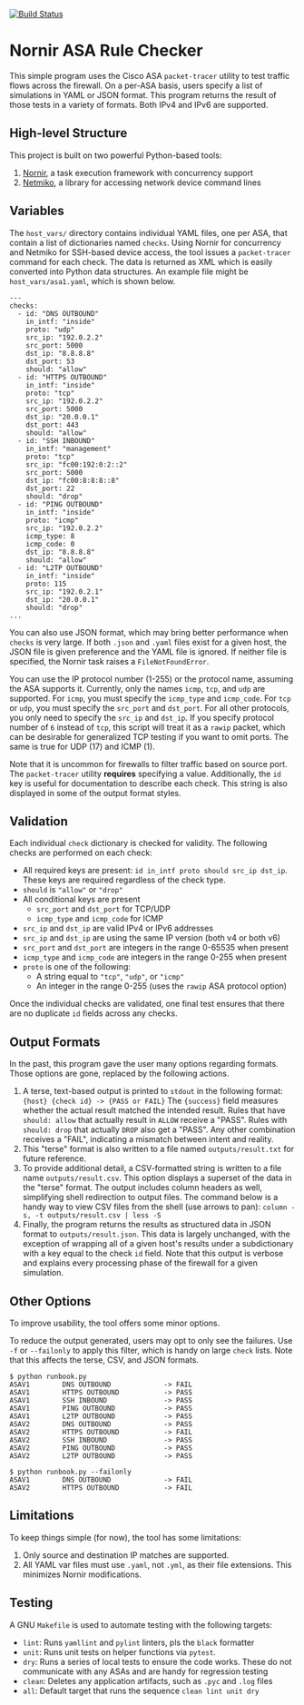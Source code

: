 [![Build Status](
https://travis-ci.org/nickrusso42518/narc.svg?branch=master)](
https://travis-ci.org/nickrusso42518/narc)

# Nornir ASA Rule Checker
This simple program uses the Cisco ASA `packet-tracer` utility to test traffic
flows across the firewall. On a per-ASA basis, users specify a list of
simulations in YAML or JSON format. This program returns the result of those
tests in a variety of formats. Both IPv4 and IPv6 are supported.

## High-level Structure
This project is built on two powerful Python-based tools:
  1. [Nornir](https://github.com/nornir-automation/nornir),
     a  task execution framework with concurrency support
  2. [Netmiko](https://github.com/ktbyers/netmiko),
     a library for accessing network device command lines

## Variables
The `host_vars/` directory contains individual YAML files, one per ASA, that
contain a list of dictionaries named `checks`. Using Nornir for concurrency
and Netmiko for SSH-based device access, the tool issues a `packet-tracer`
command for each check. The data is returned as XML which is easily converted
into Python data structures. An example file might be `host_vars/asa1.yaml`,
which is shown below.

```
---
checks:
  - id: "DNS OUTBOUND"
    in_intf: "inside"
    proto: "udp"
    src_ip: "192.0.2.2"
    src_port: 5000
    dst_ip: "8.8.8.8"
    dst_port: 53
    should: "allow"
  - id: "HTTPS OUTBOUND"
    in_intf: "inside"
    proto: "tcp"
    src_ip: "192.0.2.2"
    src_port: 5000
    dst_ip: "20.0.0.1"
    dst_port: 443
    should: "allow"
  - id: "SSH INBOUND"
    in_intf: "management"
    proto: "tcp"
    src_ip: "fc00:192:0:2::2"
    src_port: 5000
    dst_ip: "fc00:8:8:8::8"
    dst_port: 22
    should: "drop"
  - id: "PING OUTBOUND"
    in_intf: "inside"
    proto: "icmp"
    src_ip: "192.0.2.2"
    icmp_type: 8
    icmp_code: 0
    dst_ip: "8.8.8.8"
    should: "allow"
  - id: "L2TP OUTBOUND"
    in_intf: "inside"
    proto: 115
    src_ip: "192.0.2.1"
    dst_ip: "20.0.0.1"
    should: "drop"
...
```

You can also use JSON format, which may bring better performance when `checks`
is very large. If both `.json` and `.yaml` files exist for a given host, the
JSON file is given preference and the YAML file is ignored. If neither file
is specified, the Nornir task raises a `FileNotFoundError`.

You can use the IP protocol number (1-255) or the protocol name, assuming the
ASA supports it. Currently, only the names `icmp`, `tcp`, and `udp` are
supported. For `icmp`, you must specify the `icmp_type` and `icmp_code`.
For `tcp` or `udp`, you must specify the `src_port` and `dst_port`. For
all other protocols, you only need to specify the `src_ip` and `dst_ip`.
If you specify protocol number of `6` instead of `tcp`, this script will treat
it as a `rawip` packet, which can be desirable for generalized TCP testing
if you want to omit ports. The same is true for UDP (17) and ICMP (1).

Note that it is uncommon for firewalls to filter traffic based on source port.
The `packet-tracer` utility **requires** specifying a value. Additionally, the
`id` key is useful for documentation to describe each check. This string
is also displayed in some of the output format styles.

## Validation
Each individual `check` dictionary is checked for validity. The
following checks are performed on each check:
  * All required keys are present: `id in_intf proto should src_ip dst_ip`.
    These keys are required regardless of the check type.
  * `should` is `"allow"` or `"drop"`
  * All conditional keys are present
    * `src_port` and `dst_port` for TCP/UDP
    * `icmp_type` and `icmp_code` for ICMP
  * `src_ip` and `dst_ip` are valid IPv4 or IPv6 addresses
  * `src_ip` and `dst_ip` are using the same IP version (both v4 or both v6)
  * `src_port` and `dst_port` are integers in the range 0-65535 when present
  * `icmp_type` and `icmp_code` are integers in the range 0-255 when present
  * `proto` is one of the following:
    * A string equal to `"tcp"`, `"udp"`, or `"icmp"`
    * An integer in the range 0-255 (uses the `rawip` ASA protocol option)

Once the individual checks are validated, one final test ensures
that there are no duplicate `id` fields across any checks.

## Output Formats
In the past, this program gave the user many options regarding formats. Those
options are gone, replaced by the following actions.
  1. A terse, text-based output is printed to `stdout` in the following format:
     `{host} {check id} -> {PASS or FAIL}`
     The `{success}` field measures whether the actual result matched the intended
     result. Rules that have `should: allow` that actually result in `ALLOW`
     receive a "PASS". Rules with `should: drop` that actually `DROP` also get a
     "PASS". Any other combination receives a "FAIL", indicating a mismatch
     between intent and reality.
  2. This "terse" format is also written to a file named `outputs/result.txt`
     for future reference.
  3. To provide additional detail, a CSV-formatted string is written to a file
     name `outputs/result.csv`. This option displays a superset of the data in
     the "terse" format. The output includes column headers as well,
     simplifying shell redirection to output files. The command
     below is a handy way to view CSV files from the shell (use arrows to pan):
     `column -s, -t outputs/result.csv | less -S`
  4. Finally, the program returns the results as structured data in
     JSON format to `outputs/result.json`. This data is largely unchanged,
     with the exception of wrapping all of a given host's results under a
     subdictionary with a key equal to the check `id` field. Note that
     this output is verbose and explains every processing phase of the
     firewall for a given simulation. 

## Other Options
To improve usability, the tool offers some minor options.

To reduce the output generated, users may opt to only see the failures. Use
`-f` or `--failonly` to apply this filter, which is handy on large
`check` lists. Note that this affects the terse, CSV, and JSON formats.

```
$ python runbook.py
ASAV1        DNS OUTBOUND             -> FAIL
ASAV1        HTTPS OUTBOUND           -> PASS
ASAV1        SSH INBOUND              -> PASS
ASAV1        PING OUTBOUND            -> PASS
ASAV1        L2TP OUTBOUND            -> PASS
ASAV2        DNS OUTBOUND             -> PASS
ASAV2        HTTPS OUTBOUND           -> FAIL
ASAV2        SSH INBOUND              -> PASS
ASAV2        PING OUTBOUND            -> PASS
ASAV2        L2TP OUTBOUND            -> PASS

$ python runbook.py --failonly
ASAV1        DNS OUTBOUND             -> FAIL
ASAV2        HTTPS OUTBOUND           -> FAIL
```

## Limitations
To keep things simple (for now), the tool has some limitations:
  1. Only source and destination IP matches are supported.
  2. All YAML var files must use `.yaml`, not `.yml`, as their
     file extensions. This minimizes Nornir modifications.

## Testing
A GNU `Makefile` is used to automate testing with the following targets:
  * `lint`: Runs `yamllint` and `pylint` linters, pls the `black` formatter
  * `unit`: Runs unit tests on helper functions via `pytest`.
  * `dry`: Runs a series of local tests to ensure the code works. These
    do not communicate with any ASAs and are handy for regression testing
  * `clean`: Deletes any application artifacts, such as `.pyc` and `.log` files
  * `all`: Default target that runs the sequence `clean lint unit dry`
